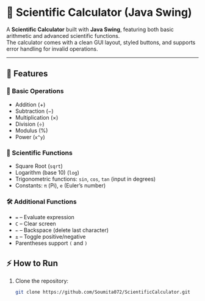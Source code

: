 # 🧮 Scientific Calculator (Java Swing)

A **Scientific Calculator** built with **Java Swing**, featuring both basic arithmetic and advanced scientific functions.  
The calculator comes with a clean GUI layout, styled buttons, and supports error handling for invalid operations.

---

## 🚀 Features

### 🔢 Basic Operations
- Addition (+)  
- Subtraction (−)  
- Multiplication (×)  
- Division (÷)  
- Modulus (%)  
- Power (`x^y`)  

### 🧪 Scientific Functions
- Square Root (`sqrt`)  
- Logarithm (base 10) (`log`)  
- Trigonometric functions: `sin`, `cos`, `tan` (input in degrees)  
- Constants: `π` (Pi), `e` (Euler’s number)  

### 🛠️ Additional Functions
- `=` – Evaluate expression  
- `C` – Clear screen  
- `←` – Backspace (delete last character)  
- `±` – Toggle positive/negative  
- Parentheses support `(` and `)`  

## ⚡ How to Run

1. Clone the repository:
   ```bash
   git clone https://github.com/Soumita072/ScientificCalculator.git
